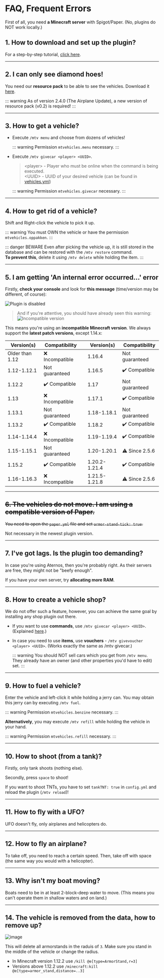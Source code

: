 # FAQ, Frequent Errors

First of all, you need **a Minecraft server** with Spigot/Paper. (No, plugins do NOT work locally.)

## 1. How to download and set up the plugin?
For a step-by-step tutorial, [click here](https://github.com/GamerJoep/MinetopiaVehicles#how-to-download).

---

## 2. I can only see diamond hoes!
You need our **resource pack** to be able to see the vehicles. Download it [here](https://mtvehicles.nl/resourcepack/).

::: warning
As of version 2.4.0 (The Airplane Update), a new version of resource pack (v0.2) is required!
:::

---

## 3. How to get a vehicle?
- Execute `/mtv menu` and choose from dozens of vehicles!

  ::: warning
  Permission `mtvehicles.menu` necessary.
  :::

- Execute `/mtv givecar <player> <UUID>`.

  > &lt;player&gt; - Player who must be online when the command is being executed.<br>
  > &lt;UUID&gt; - UUID of your desired vehicle (can be found in [vehicles.yml](https://github.com/GamerJoep/MinetopiaVehicles/blob/master/src/main/resources/vehicles.yml#L30))
  
  ::: warning
  Permission `mtvehicles.givecar` necessary.
  :::

---

## 4. How to get rid of a vehicle?
Shift and Right-click the vehicle to pick it up.

::: warning
You must OWN the vehicle or have the permission `mtvehicles.oppakken`.
:::

::: danger BEWARE
Even after picking the vehicle up, it is still stored in the database and can be restored with the `/mtv restore` command.<br>
**To prevent this**, delete it using `/mtv delete` while holding the item.
:::

---

## 5. I am getting 'An internal error occurred...' error
Firstly, **check your console** and look for **this message** (time/version may be different, of course):

![Plugin is disabled](https://user-images.githubusercontent.com/47473562/161583020-5b4eea98-16b6-44a5-993e-c53b740df610.png)

> And if you're attentive, you should have already seen this warning:<br>
> ![Incompatible version](https://user-images.githubusercontent.com/47473562/161582673-4802aff9-6e82-41fc-85e3-9f187f760e19.png)

This means you're using an **incompatible Minecraft version**. We always support the **latest patch versions**, except 1.14.x:

| Version(s)        | Compatibility     |   | Version(s)        | Compatibility     |
|-------------------|-------------------|---|-------------------|-------------------|
| Older than 1.12   | ❌ Incompatible  |   | 1.16.4            | Not guaranteed    |
| 1.12-1.12.1       | Not guaranteed    |  | 1.16.5            | ✔️ Compatible    | 
| 1.12.2            | ✔️ Compatible    |   | 1.17              | Not guaranteed    | 
| 1.13              | ❌ Incompatible  |   | 1.17.1            | ✔️ Compatible    | 
| 1.13.1            | Not guaranteed    |   | 1.18-1.18.1      | Not guaranteed    |
| 1.13.2            | ✔️ Compatible    |   | 1.18.2            | ✔️ Compatible   |
| 1.14-1.14.4       | ❌ Incompatible  |   | 1.19-1.19.4       |  ✔️ Compatible  |
| 1.15-1.15.1       | Not guaranteed    |   | 1.20-1.20.1      | ⚠️ Since 2.5.6 |
| 1.15.2            | ✔️ Compatible    |   | 1.20.2-1.21.4     | ✔️ Compatible  |
| 1.16-1.16.3       | ❌ Incompatible  |   | 1.21.5-1.21.8     | ⚠️ Since 2.5.6 |
---

## ~~6. The vehicles do not move. I am using a compatible version of Paper.~~

~~You need to open the `paper.yml` file and set `armor-stand-tick: true`.~~

Not necessary in the newest plugin version.

---

## 7. I've got lags. Is the plugin too demanding?
In case you're using Aternos, then you're probably right. As their servers are free, they might not be "beefy enough".

If you have your own server, try **allocating more RAM**.

---

## 8. How to create a vehicle shop?
We do not offer such a feature, however, you can achieve the same goal by installing any shop plugin out there.

- If you want to use **commands**, use `/mtv givecar <player> <UUID>`. (Explained [here](#_3-how-to-get-a-vehicle).)
- In case you need to use **items**, use **vouchers** - `/mtv givevoucher <player> <UUID>`. (Works exactly the same as /mtv givecar.)

  ::: warning
  You should NOT sell cars which you get from `/mtv menu`. They already have an owner (and other properties you'd have to edit) set.
  :::

---

## 9. How to fuel a vehicle?
Enter the vehicle and left-click it while holding a jerry can. You may obtain this jerry can by executing `/mtv fuel`.

::: warning
Permission `mtvehicles.benzine` necessary.
:::

**Alternatively**, you may execute `/mtv refill` while holding the vehicle in your hand.

::: warning
Permission `mtvehicles.refill` necessary.
:::

---

## 10. How to shoot (from a tank)?

Firstly, only tank shoots (nothing else).

Secondly, press `space` to shoot!

If you want to shoot TNTs, you have to set `tankTNT: true` in `config.yml` and reload the plugin (`/mtv reload`)!

---

## 11. How to fly with a UFO?

UFO doesn't fly, only airplanes and helicopters do.

---

## 12. How to fly an airplane?

To take off, you need to reach a certain speed. Then, take off with space (the same way you would with a helicopter).

---

## 13. Why isn't my boat moving?

Boats need to be in at least 2-block-deep water to move. (This means you can't operate them in shallow waters and on land.)

---

## 14. The vehicle is removed from the data, how to remove up?

![image](https://github.com/GamerJoep/MTVehicles-Wiki/assets/52205375/6e01f2b0-d2f0-4a05-9a42-0bb416846787)

This will delete all armorstands in the raduis of `3`. Make sure you stand in the middle of the vehicle or change the radius.
- In Minecraft version 1.12.2 use `/kill @e[type=ArmorStand,r=3]`
- Versions above 1.12.2 use  `/minecraft:kill @e[type=armor_stand,distance=..3]`
